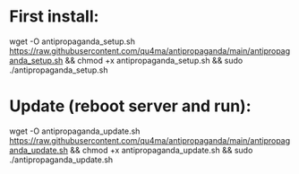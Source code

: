 # First install:
wget -O antipropaganda_setup.sh https://raw.githubusercontent.com/qu4ma/antipropaganda/main/antipropaganda_setup.sh && chmod +x antipropaganda_setup.sh && sudo ./antipropaganda_setup.sh

# Update (reboot server and run):
wget -O antipropaganda_update.sh https://raw.githubusercontent.com/qu4ma/antipropaganda/main/antipropaganda_update.sh && chmod +x antipropaganda_update.sh && sudo ./antipropaganda_update.sh